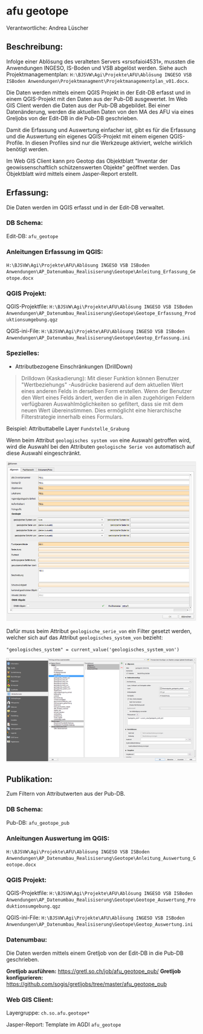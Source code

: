 # afu geotope

Verantwortliche: Andrea Lüscher

## Beschreibung:
Infolge einer Ablösung des veralteten Servers «srsofaioi4531», mussten die Anwendungen INGESO, IS-Boden und VSB abgelöst werden. Siehe auch Projektmanagementplan: `H:\BJSVW\Agi\Projekte\AFU\Ablösung INGESO VSB ISBoden Anwendungen\Projektmanagment\Projektmanagementplan_v01.docx`.

Die Daten werden mittels einem QGIS Projekt in der Edit-DB erfasst und in einem QGIS-Projekt mit den Daten aus der Pub-DB ausgewertet. Im Web GIS Client werden die Daten aus der Pub-DB abgebildet. Bei einer Datenänderung, werden die aktuellen Daten  von den MA des AFU via eines Greljobs von der Edit-DB in die Pub-DB geschrieben.

Damit die Erfassung und Auswertung einfacher ist, gibt es für die Erfassung und die Auswertung ein eigenes QGIS-Projekt mit einem eigenen QGIS-Profile. In diesen Profiles sind nur die Werkzeuge aktiviert, welche wirklich benötigt werden.

Im Web GIS Client kann pro Geotop das Objektblatt "Inventar der geowissenschaftlich schützenswerten Objekte" geöffnet werden. Das Objektblatt wird mittels einem Jasper-Report erstellt.

## Erfassung:
Die Daten werden im QGIS erfasst und in der Edit-DB verwaltet.
### DB Schema:
Edit-DB: `afu_geotope`
### Anleitungen Erfassung im QGIS: 
`H:\BJSVW\Agi\Projekte\AFU\Ablösung INGESO VSB ISBoden Anwendungen\AP_Datenumbau_Realisiserung\Geotope\Anleitung_Erfassung_Geotope.docx`
### QGIS Projekt:
QGIS-Projektfile: `H:\BJSVW\Agi\Projekte\AFU\Ablösung INGESO VSB ISBoden Anwendungen\AP_Datenumbau_Realisiserung\Geotope\Geotope_Erfassung_Produktionsumgebung.qgz`

QGIS-ini-File: `H:\BJSVW\Agi\Projekte\AFU\Ablösung INGESO VSB ISBoden Anwendungen\AP_Datenumbau_Realisiserung\Geotope\Geotop_Erfassung.ini`

### Spezielles:
* Attributbezogene Einschränkungen (DrillDown)
> Drilldown (Kaskadierung): Mit dieser Funktion können Benutzer "Wertbeziehungs" -Ausdrücke basierend auf dem aktuellen Wert eines anderen Felds in derselben Form erstellen. Wenn der Benutzer den Wert eines Felds ändert, werden die in allen zugehörigen Feldern verfügbaren Auswahlmöglichkeiten so gefiltert, dass sie mit dem neuen Wert übereinstimmen. Dies ermöglicht eine hierarchische Filterstrategie innerhalb eines Formulars.

  Beispiel: Attributtabelle Layer `Fundstelle_Grabung`

  Wenn beim Attribut `geologisches system von` eine Auswahl getroffen wird, wird die Auswahl bei den Attributen `geologische Serie von` automatisch auf diese      Auswahl eingeschränkt.

  ![](https://github.com/bjsvwcur/DockTick_rote_Faeden/blob/master/Documents/afu_geologie_drilldown_2.PNG)

  Dafür muss beim Attribut `geologische_serie_von` ein Filter gesetzt werden, welcher sich auf das Attribut `geologisches_system_von` bezieht:

  `"geologisches_system" = current_value('geologisches_system_von')`

  ![](https://github.com/bjsvwcur/DockTick_rote_Faeden/blob/master/Documents/afu_geologie_drilldown_1.PNG)

## Publikation:
Zum Filtern von Attributwerten aus der Pub-DB.
### DB Schema:
Pub-DB: `afu_geotope_pub`
### Anleitungen Auswertung im QGIS: 
`H:\BJSVW\Agi\Projekte\AFU\Ablösung INGESO VSB ISBoden Anwendungen\AP_Datenumbau_Realisiserung\Geotope\Anleitung_Auswertung_Geotope.docx`
### QGIS Projekt: 
QGIS-Projektfile: `H:\BJSVW\Agi\Projekte\AFU\Ablösung INGESO VSB ISBoden Anwendungen\AP_Datenumbau_Realisiserung\Geotope\Geotope_Auswertung_Produktionsumgebung.qgz`

QGIS-ini-File: `H:\BJSVW\Agi\Projekte\AFU\Ablösung INGESO VSB ISBoden Anwendungen\AP_Datenumbau_Realisiserung\Geotope\Geotop_Auswertung.ini`
### Datenumbau:
Die Daten werden mittels einem Gretljob von der Edit-DB in die Pub-DB geschrieben.

**Gretljob ausführen:** https://gretl.so.ch/job/afu_geotope_pub/
**Gretljob konfigurieren:** https://github.com/sogis/gretljobs/tree/master/afu_geotope_pub

### Web GIS Client:
Layergruppe: `ch.so.afu.geotope*`

Jasper-Report: Template im AGDI `afu_geotope`





